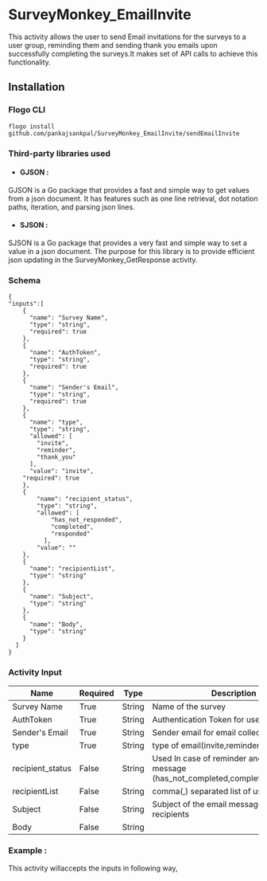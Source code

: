# SurveyMonkey_EmailInvite

This activity allows the user to send Email invitations for the surveys to a user group, reminding them and sending thank you emails upon successfully completing the surveys.It makes set of API calls to achieve this functionality.

## Installation

### Flogo CLI

```
flogo install github.com/pankajsankpal/SurveyMonkey_EmailInvite/sendEmailInvite
```

### Third-party libraries used
- #### GJSON :
GJSON is a Go package that provides a fast and simple way to get values from a json document. It has features such as one line retrieval, dot notation paths, iteration, and parsing json lines.
- #### SJSON :
SJSON is a Go package that provides a very fast and simple way to set a value in a json document. The purpose for this library is to provide efficient json updating in the SurveyMonkey_GetResponse activity.

### Schema

```
{
"inputs":[
    {
      "name": "Survey Name",
      "type": "string",
	  "required": true
    },
	{
      "name": "AuthToken",
      "type": "string",
	  "required": true
    },
	{
      "name": "Sender's Email",
      "type": "string",
	  "required": true
    },
	{
      "name": "type",
      "type": "string",
	  "allowed": [
        "invite",
        "reminder",
        "thank_you"
      ],
	  "value": "invite",
    "required": true
    },
    {
        "name": "recipient_status",
        "type": "string",
        "allowed": [
            "has_not_responded",
            "completed",
            "responded"
          ],
        "value": ""
    },
    {
      "name": "recipientList",
      "type": "string"
    },
    {
      "name": "Subject",
      "type": "string"
    },
    {
      "name": "Body",
      "type": "string"
    }
  ]
}
```

### Activity Input


| Name | Required | Type | Description |
| ---- | -------- | ---- |------------ |
| Survey Name | True | String | Name of the survey |
| AuthToken | True | String | Authentication Token for user |
| Sender's Email  | True | String | Sender email for email collectors|
| type  | True | String | type of email(invite,reminder,thank_you) |
| recipient_status  | False | String | Used In case of reminder and thank_you message (has_not_completed,completed,responded) |
| recipientList  | False | String | comma(,) separated list of user |
| Subject  | False | String | Subject of the email message to be sent to recipients |
| Body  | False | String |  |



### Example :
This activity willaccepts the inputs in following way,

```
